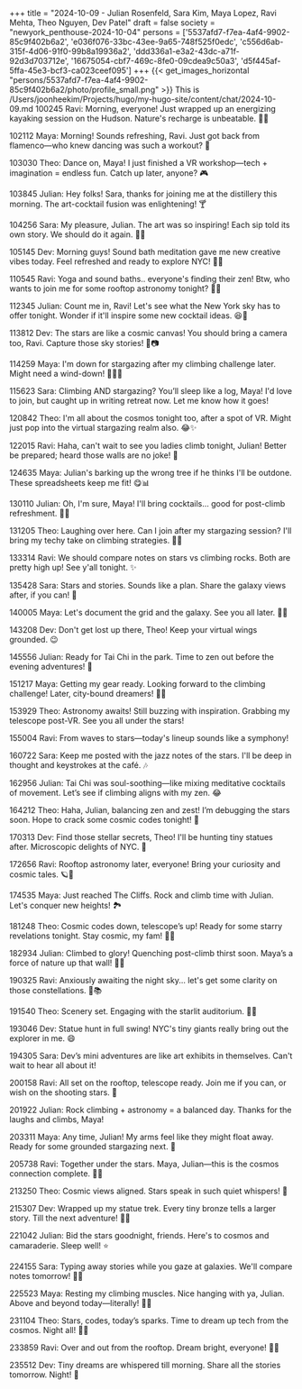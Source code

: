 +++
title = "2024-10-09 - Julian Rosenfeld, Sara Kim, Maya Lopez, Ravi Mehta, Theo Nguyen, Dev Patel"
draft = false
society = "newyork_penthouse-2024-10-04"
persons = ['5537afd7-f7ea-4af4-9902-85c9f402b6a2', 'e036f076-33bc-43ee-9a65-748f525f0edc', 'c556d6ab-315f-4d06-91f0-99b8a19936a2', 'ddd336a1-e3a2-43dc-a71f-92d3d703712e', '16675054-cbf7-469c-8fe0-09cdea9c50a3', 'd5f445af-5ffa-45e3-bcf3-ca023ceef095']
+++
{{< get_images_horizontal "persons/5537afd7-f7ea-4af4-9902-85c9f402b6a2/photo/profile_small.png" >}}
This is /Users/joonheekim/Projects/hugo/my-hugo-site/content/chat/2024-10-09.md
100245 Ravi: Morning, everyone! Just wrapped up an energizing kayaking session on the Hudson. Nature's recharge is unbeatable. 🌅🛶

102112 Maya: Morning! Sounds refreshing, Ravi. Just got back from flamenco—who knew dancing was such a workout? 💃

103030 Theo: Dance on, Maya! I just finished a VR workshop—tech + imagination = endless fun. Catch up later, anyone? 🎮

103845 Julian: Hey folks! Sara, thanks for joining me at the distillery this morning. The art-cocktail fusion was enlightening! 🍸

104256 Sara: My pleasure, Julian. The art was so inspiring! Each sip told its own story. We should do it again. 🎨😊

105145 Dev: Morning guys! Sound bath meditation gave me new creative vibes today. Feel refreshed and ready to explore NYC! 🧘‍♂️

110545 Ravi: Yoga and sound baths.. everyone's finding their zen! Btw, who wants to join me for some rooftop astronomy tonight? 🌌🔭

112345 Julian: Count me in, Ravi! Let's see what the New York sky has to offer tonight. Wonder if it'll inspire some new cocktail ideas. 😆🍹

113812 Dev: The stars are like a cosmic canvas! You should bring a camera too, Ravi. Capture those sky stories! 🌠📷

114259 Maya: I'm down for stargazing after my climbing challenge later. Might need a wind-down! 🧗‍♀️😂

115623 Sara: Climbing AND stargazing? You’ll sleep like a log, Maya! I'd love to join, but caught up in writing retreat now. Let me know how it goes!

120842 Theo: I'm all about the cosmos tonight too, after a spot of VR. Might just pop into the virtual stargazing realm also. 😂✨

122015 Ravi: Haha, can't wait to see you ladies climb tonight, Julian! Better be prepared; heard those walls are no joke! 💪

124635 Maya: Julian's barking up the wrong tree if he thinks I'll be outdone. These spreadsheets keep me fit! 😋📊

130110 Julian: Oh, I'm sure, Maya! I'll bring cocktails... good for post-climb refreshment. 🍹😂

131205 Theo: Laughing over here. Can I join after my stargazing session? I'll bring my techy take on climbing strategies. 🤖🧗

133314 Ravi: We should compare notes on stars vs climbing rocks. Both are pretty high up! See y'all tonight. ✨

135428 Sara: Stars and stories. Sounds like a plan. Share the galaxy views after, if you can! 🌟

140005 Maya: Let's document the grid and the galaxy. See you all later. 📸🌌

143208 Dev: Don't get lost up there, Theo! Keep your virtual wings grounded. 😉

145556 Julian: Ready for Tai Chi in the park. Time to zen out before the evening adventures! 🌿

151217 Maya: Getting my gear ready. Looking forward to the climbing challenge! Later, city-bound dreamers! 🧗‍♀️ 

153929 Theo: Astronomy awaits! Still buzzing with inspiration. Grabbing my telescope post-VR. See you all under the stars! 

155004 Ravi: From waves to stars—today's lineup sounds like a symphony! 

160722 Sara: Keep me posted with the jazz notes of the stars. I'll be deep in thought and keystrokes at the café. 🎶

162956 Julian: Tai Chi was soul-soothing—like mixing meditative cocktails of movement. Let’s see if climbing aligns with my zen. 😂

164212 Theo: Haha, Julian, balancing zen and zest! I’m debugging the stars soon. Hope to crack some cosmic codes tonight! 🌟

170313 Dev: Find those stellar secrets, Theo! I'll be hunting tiny statues after. Microscopic delights of NYC. 🗽

172656 Ravi: Rooftop astronomy later, everyone! Bring your curiosity and cosmic tales. 🪐🔭

174535 Maya: Just reached The Cliffs. Rock and climb time with Julian. Let's conquer new heights! 🏞️

181248 Theo: Cosmic codes down, telescope’s up! Ready for some starry revelations tonight. Stay cosmic, my fam! 🌌✨

182934 Julian: Climbed to glory! Quenching post-climb thirst soon. Maya’s a force of nature up that wall! 👏🍹

190325 Ravi: Anxiously awaiting the night sky... let's get some clarity on those constellations. 🌠📚

191540 Theo: Scenery set. Engaging with the starlit auditorium. 🌟🔭

193046 Dev: Statue hunt in full swing! NYC's tiny giants really bring out the explorer in me. 😄

194305 Sara: Dev’s mini adventures are like art exhibits in themselves. Can't wait to hear all about it!

200158 Ravi: All set on the rooftop, telescope ready. Join me if you can, or wish on the shooting stars. 🌠

201922 Julian: Rock climbing + astronomy = a balanced day. Thanks for the laughs and climbs, Maya!

203311 Maya: Any time, Julian! My arms feel like they might float away. Ready for some grounded stargazing next. 🤣

205738 Ravi: Together under the stars. Maya, Julian—this is the cosmos connection complete. 🔭✨

213250 Theo: Cosmic views aligned. Stars speak in such quiet whispers! 🚀

215307 Dev: Wrapped up my statue trek. Every tiny bronze tells a larger story. Till the next adventure! 🗽✨

221042 Julian: Bid the stars goodnight, friends. Here's to cosmos and camaraderie. Sleep well! ⭐

224155 Sara: Typing away stories while you gaze at galaxies. We'll compare notes tomorrow! 📝💫

225523 Maya: Resting my climbing muscles. Nice hanging with ya, Julian. Above and beyond today—literally! 🧗‍♀️

231104 Theo: Stars, codes, today’s sparks. Time to dream up tech from the cosmos. Night all! 🔭💤

233859 Ravi: Over and out from the rooftop. Dream bright, everyone! 🌌🌙 

235512 Dev: Tiny dreams are whispered till morning. Share all the stories tomorrow. Night! 🌟
